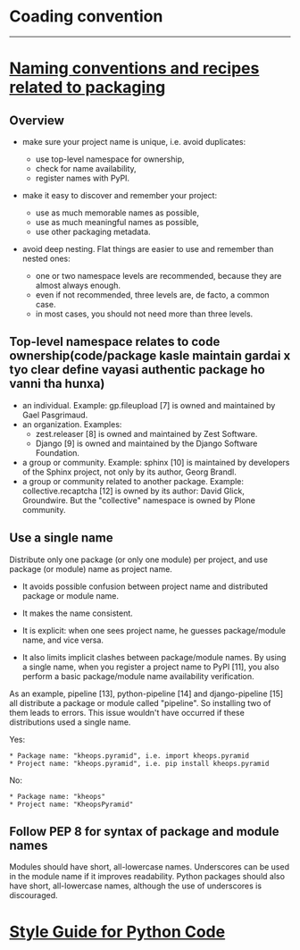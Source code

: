 # Coading convention

--------

# [Naming conventions and recipes related to packaging](https://www.python.org/dev/peps/pep-0423/)


## Overview

* make sure your project name is unique, i.e. avoid duplicates:
    * use top-level namespace for ownership,
    * check for name availability,
    * register names with PyPI.

* make it easy to discover and remember your project:
    * use as much memorable names as possible,
    * use as much meaningful names as possible,
    * use other packaging metadata.

* avoid deep nesting. Flat things are easier to use and remember than nested ones:
    * one or two namespace levels are recommended, because they are almost always enough.
    * even if not recommended, three levels are, de facto, a common case.
    * in most cases, you should not need more than three levels.

## Top-level namespace relates to code ownership(code/package kasle maintain gardai x tyo clear define vayasi authentic package ho vanni tha hunxa)

* an individual. Example: gp.fileupload [7] is owned and maintained by Gael Pasgrimaud.
* an organization. Examples:
    * zest.releaser [8] is owned and maintained by Zest Software.
    * Django [9] is owned and maintained by the Django Software Foundation.
* a group or community. Example: sphinx [10] is maintained by developers of the Sphinx project, not only by its author, Georg Brandl.
* a group or community related to another package. Example: collective.recaptcha [12] is owned by its author: David Glick, Groundwire. But the "collective" namespace is owned by Plone community.

## Use a single name

Distribute only one package (or only one module) per project, and use package (or module) name as project name.


* It avoids possible confusion between project name and distributed package or module name.

* It makes the name consistent.

* It is explicit: when one sees project name, he guesses package/module name, and vice versa.

* It also limits implicit clashes between package/module names. By using a single name, when you register a project name to PyPI [11], you also perform a basic package/module name availability verification.

As an example, pipeline [13], python-pipeline [14] and django-pipeline [15] all distribute a package or module called "pipeline". So installing two of them leads to errors. This issue wouldn't have occurred if these distributions used a single name.

Yes:

    * Package name: "kheops.pyramid", i.e. import kheops.pyramid
    * Project name: "kheops.pyramid", i.e. pip install kheops.pyramid
No:

    * Package name: "kheops"
    * Project name: "KheopsPyramid"




## Follow PEP 8 for syntax of package and module names

Modules should have short, all-lowercase names. Underscores can be used in the module name if it improves readability. Python packages should also have short, all-lowercase names, although the use of underscores is discouraged.


# [Style Guide for Python Code](https://www.python.org/dev/peps/pep-0008/#package-and-module-names)
